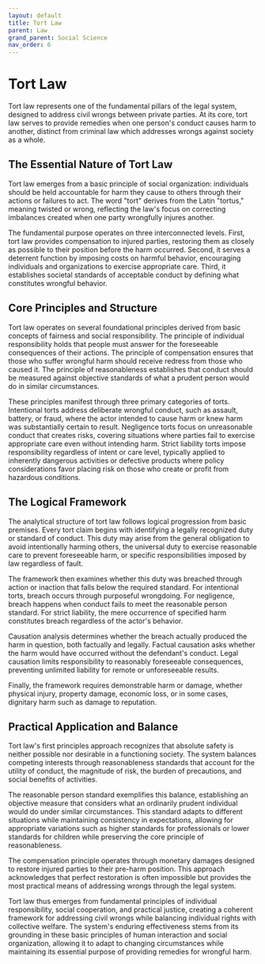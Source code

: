 ```yaml
---
layout: default
title: Tort Law
parent: Law
grand_parent: Social Science
nav_order: 6
---
```


# Tort Law

Tort law represents one of the fundamental pillars of the legal system, designed to address civil wrongs between private parties. At its core, tort law serves to provide remedies when one person's conduct causes harm to another, distinct from criminal law which addresses wrongs against society as a whole.

## The Essential Nature of Tort Law

Tort law emerges from a basic principle of social organization: individuals should be held accountable for harm they cause to others through their actions or failures to act. The word "tort" derives from the Latin "tortus," meaning twisted or wrong, reflecting the law's focus on correcting imbalances created when one party wrongfully injures another.

The fundamental purpose operates on three interconnected levels. First, tort law provides compensation to injured parties, restoring them as closely as possible to their position before the harm occurred. Second, it serves a deterrent function by imposing costs on harmful behavior, encouraging individuals and organizations to exercise appropriate care. Third, it establishes societal standards of acceptable conduct by defining what constitutes wrongful behavior.

## Core Principles and Structure

Tort law operates on several foundational principles derived from basic concepts of fairness and social responsibility. The principle of individual responsibility holds that people must answer for the foreseeable consequences of their actions. The principle of compensation ensures that those who suffer wrongful harm should receive redress from those who caused it. The principle of reasonableness establishes that conduct should be measured against objective standards of what a prudent person would do in similar circumstances.

These principles manifest through three primary categories of torts. Intentional torts address deliberate wrongful conduct, such as assault, battery, or fraud, where the actor intended to cause harm or knew harm was substantially certain to result. Negligence torts focus on unreasonable conduct that creates risks, covering situations where parties fail to exercise appropriate care even without intending harm. Strict liability torts impose responsibility regardless of intent or care level, typically applied to inherently dangerous activities or defective products where policy considerations favor placing risk on those who create or profit from hazardous conditions.

## The Logical Framework

The analytical structure of tort law follows logical progression from basic premises. Every tort claim begins with identifying a legally recognized duty or standard of conduct. This duty may arise from the general obligation to avoid intentionally harming others, the universal duty to exercise reasonable care to prevent foreseeable harm, or specific responsibilities imposed by law regardless of fault.

The framework then examines whether this duty was breached through action or inaction that falls below the required standard. For intentional torts, breach occurs through purposeful wrongdoing. For negligence, breach happens when conduct fails to meet the reasonable person standard. For strict liability, the mere occurrence of specified harm constitutes breach regardless of the actor's behavior.

Causation analysis determines whether the breach actually produced the harm in question, both factually and legally. Factual causation asks whether the harm would have occurred without the defendant's conduct. Legal causation limits responsibility to reasonably foreseeable consequences, preventing unlimited liability for remote or unforeseeable results.

Finally, the framework requires demonstrable harm or damage, whether physical injury, property damage, economic loss, or in some cases, dignitary harm such as damage to reputation.

## Practical Application and Balance

Tort law's first principles approach recognizes that absolute safety is neither possible nor desirable in a functioning society. The system balances competing interests through reasonableness standards that account for the utility of conduct, the magnitude of risk, the burden of precautions, and social benefits of activities.

The reasonable person standard exemplifies this balance, establishing an objective measure that considers what an ordinarily prudent individual would do under similar circumstances. This standard adapts to different situations while maintaining consistency in expectations, allowing for appropriate variations such as higher standards for professionals or lower standards for children while preserving the core principle of reasonableness.

The compensation principle operates through monetary damages designed to restore injured parties to their pre-harm position. This approach acknowledges that perfect restoration is often impossible but provides the most practical means of addressing wrongs through the legal system.

Tort law thus emerges from fundamental principles of individual responsibility, social cooperation, and practical justice, creating a coherent framework for addressing civil wrongs while balancing individual rights with collective welfare. The system's enduring effectiveness stems from its grounding in these basic principles of human interaction and social organization, allowing it to adapt to changing circumstances while maintaining its essential purpose of providing remedies for wrongful harm.
